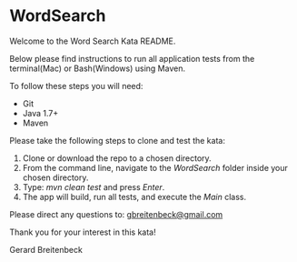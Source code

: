 # WordSearch

Welcome to the Word Search Kata README.

Below please find instructions to run all application tests from the terminal(Mac) or Bash(Windows) using Maven.

To follow these steps you will need:
- Git
- Java 1.7+
- Maven

Please take the following steps to clone and test the kata:
1. Clone or download the repo to a chosen directory.
2. From the command line, navigate to the *WordSearch* folder inside your chosen directory.
3. Type: *mvn clean test* and press *Enter*. 
4. The app will build, run all tests, and execute the *Main* class. 

Please direct any questions to: gbreitenbeck@gmail.com

Thank you for your interest in this kata! 

Gerard Breitenbeck
